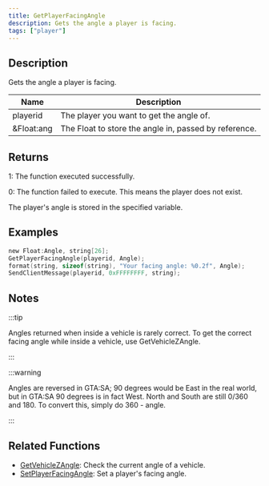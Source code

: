 ```yaml
---
title: GetPlayerFacingAngle
description: Gets the angle a player is facing.
tags: ["player"]
---
```


## Description

Gets the angle a player is facing.

| Name       | Description                                           |
| ---------- | ----------------------------------------------------- |
| playerid   | The player you want to get the angle of.              |
| &Float:ang | The Float to store the angle in, passed by reference. |

## Returns

1: The function executed successfully.

0: The function failed to execute. This means the player does not exist.

The player's angle is stored in the specified variable.

## Examples

```c
new Float:Angle, string[26];
GetPlayerFacingAngle(playerid, Angle);
format(string, sizeof(string), "Your facing angle: %0.2f", Angle);
SendClientMessage(playerid, 0xFFFFFFFF, string);
```

## Notes

:::tip

Angles returned when inside a vehicle is rarely correct. To get the correct facing angle while inside a vehicle, use GetVehicleZAngle.

:::

:::warning

Angles are reversed in GTA:SA; 90 degrees would be East in the real world, but in GTA:SA 90 degrees is in fact West. North and South are still 0/360 and 180. To convert this, simply do 360 - angle.

:::

## Related Functions

- [GetVehicleZAngle](GetVehicleZAngle): Check the current angle of a vehicle.
- [SetPlayerFacingAngle](SetPlayerFacingAngle): Set a player's facing angle.
